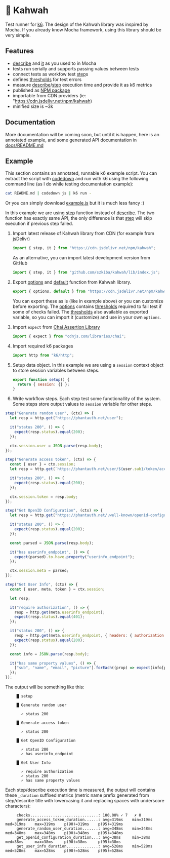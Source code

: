 # 🍵 Kahwah

Test runner for [k6](https://k6.io/). The design of the Kahwah library was inspired by Mocha. If you already know Mocha framework, using this library should be very simple.

## Features

 - [describe](docs/README.md#describe) and [it](docs/README.md#it) as you used to in Mocha
 - tests run serially and supports passing values between tests
 - connect tests as workfow test [step](docs/README.md#step)s
 - defines [thresholds](docs/README.md#thresholds) for test errors
 - measure [describe](docs/README.md#describe)/[step](docs/README.md#step) execution time and provide it as k6 metrics
 - published as [NPM package](https://www.npmjs.com/package/kahwah)
 - importable from CDN providers (ie: "https://cdn.jsdelivr.net/npm/kahwah)
 - minified size is ~3k

## Documentation

More documentation will be coming soon, but until it is happen, here is an annotated example, and some generated API documentation in [docs/README.md](docs/README.md)

## Example

This section contains an annotated, runnable k6 example script. You can extract the script with [codedown](https://www.npmjs.com/package/codedown) and run with k6 using the following command line (as I do while testing documentation example):

```bash
cat README.md | codedown js | k6 run -
```

Or you can simply download [example.js](example.js) but it is much less fancy :)

In this example we are using [step](docs/README.md#step) function instead of [describe](docs/README.md#describe). The two function has exactly same API, the only difference is that [step](docs/README.md#step) will skip execution if previous step failed.

 1. Import latest release of Kahwah library from CDN (for example from jsDelivr)

    ```js
    import { step, it } from "https://cdn.jsdelivr.net/npm/kahwah";
    ```

    As an alternative, you can import latest development version from GitHub

    ```JavaScript
    import { step, it } from "github.com/szkiba/kahwah/lib/index.js";
    ```

 2. Export [options](docs/README.md#options) and [default](docs/README.md#default) function from Kahwah library.

    ```js
    export { options, default } from "https://cdn.jsdelivr.net/npm/kahwah";
    ```

    You can export these as is (like in example above) or you can customize before exporting. The [options](docs/README.md#options) contains [thresholds](docs/README.md#thresholds) required to fail test if some of checks failed. The [thresholds](docs/README.md#thresholds) also available as exported variable, so you can import it (customize) and use in your own `options`.

 3. Import `expect` from [Chai Assertion Library](https://www.chaijs.com/)

    ```js
    import { expect } from "cdnjs.com/libraries/chai";
    ```

 4. Import required k6 packages

    ```js
    import http from "k6/http";
    ```

 5. Setup data object. In this example we are using a `session` context object to store session variables between steps.

    ```js
    export function setup() {
      return { session: {} };
    }
    ```

 6. Write workflow steps. Each step test some functionallity of the system. Some steps store output values to `session` variable for other steps.

```js
step("Generate random user", (ctx) => {
  let resp = http.get("https://phantauth.net/user");

  it("status 200", () => {
    expect(resp.status).equal(200);
  });

  ctx.session.user = JSON.parse(resp.body);
});

step("Generate access token", (ctx) => {
  const { user } = ctx.session;
  let resp = http.get(`https://phantauth.net/user/${user.sub}/token/access`);

  it("status 200", () => {
    expect(resp.status).equal(200);
  });

  ctx.session.token = resp.body;
});

step("Get OpenID Configuration", (ctx) => {
  let resp = http.get("https://phantauth.net/.well-known/openid-configuration");

  it("status 200", () => {
    expect(resp.status).equal(200);
  });

  const parsed = JSON.parse(resp.body);

  it("has userinfo_endpoint", () => {
    expect(parsed).to.have.property("userinfo_endpoint");
  });

  ctx.session.meta = parsed;
});

step("Get User Info", (ctx) => {
  const { user, meta, token } = ctx.session;

  let resp;

  it("require authorization", () => {
    resp = http.get(meta.userinfo_endpoint);
    expect(resp.status).equal(401);
  });

  it("status 200", () => {
    resp = http.get(meta.userinfo_endpoint, { headers: { authorization: `Bearer ${token}` } });
    expect(resp.status).equal(200);
  });

  const info = JSON.parse(resp.body);

  it("has same property values", () => {
    ["sub", "name", "email", "picture"].forEach((prop) => expect(info[prop]).equal(user[prop]));
  });
});
```

The output will be something like this:

```plain
     █ setup

     █ Generate random user

       ✓ status 200

     █ Generate access token

       ✓ status 200

     █ Get OpenID Configuration

       ✓ status 200
       ✓ has userinfo_endpoint

     █ Get User Info

       ✓ require authorization
       ✓ status 200
       ✓ has same property values
```

Each step/describe execution time is measured, the output will contains these `_duration` suffixed metrics (metric name prefix generated from step/describe title with lowercasing it and replacing spaces with underscore characters):

```plain
     checks..............................: 100.00% ✓ 7   ✗ 0  
     generate_access_token_duration......: avg=319ms    min=319ms   med=319ms    max=319ms    p(90)=319ms    p(95)=319ms   
     generate_random_user_duration.......: avg=348ms    min=348ms   med=348ms    max=348ms    p(90)=348ms    p(95)=348ms   
     get_openid_configuration_duration...: avg=38ms     min=38ms    med=38ms     max=38ms     p(90)=38ms     p(95)=38ms    
     get_user_info_duration..............: avg=528ms    min=528ms   med=528ms    max=528ms    p(90)=528ms    p(95)=528ms   
```
